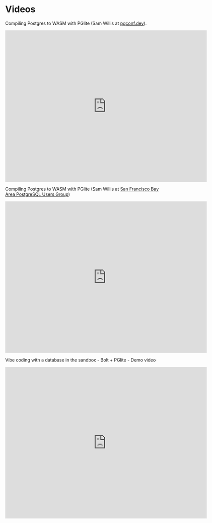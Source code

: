 # Videos

Compiling Postgres to WASM with PGlite (Sam Willis at [pgconf.dev](https://pgconf.dev)).

<iframe width="640" height="480" src="https://www.youtube.com/embed/hlWWG5WZHOA" frameborder="0" allow="autoplay; encrypted-media" allowfullscreen></iframe>

Compiling Postgres to WASM with PGlite (Sam Willis at [San Francisco Bay Area PostgreSQL Users Group](https://www.youtube.com/@sanfranciscobayareapostgre4592))

<iframe width="640" height="480" src="https://www.youtube.com/embed/cPMi1GbICmE" frameborder="0" allow="autoplay; encrypted-media" allowfullscreen></iframe>

Vibe coding with a database in the sandbox - Bolt + PGlite - Demo video

<iframe width="640" height="480" src="https://www.youtube.com/embed/1XI2WPbSleo" frameborder="0" allow="autoplay; encrypted-media" allowfullscreen></iframe>
